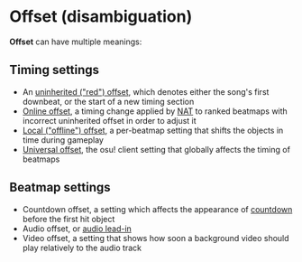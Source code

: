 # Offset (disambiguation)

**Offset** can have multiple meanings:

## Timing settings

- An [uninherited ("red") offset](/wiki/Beatmapping/Offset), which denotes either the song's first downbeat, or the start of a new timing section
- [Online offset](/wiki/Beatmap/Online_offset), a timing change applied by [NAT](/wiki/People/The_Team/Nomination_Assessment_Team) to ranked beatmaps with incorrect uninherited offset in order to adjust it
- [Local ("offline") offset](/wiki/Glossary/Local_song_offset), a per-beatmap setting that shifts the objects in time during gameplay
- [Universal offset](/wiki/Client/Options/Universal_offset), the osu! client setting that globally affects the timing of beatmaps

## Beatmap settings

- Countdown offset, a setting which affects the appearance of [countdown](/wiki/Beatmapping/Countdown) before the first hit object
- Audio offset, or [audio lead-in](/wiki/Glossary/Lead-in)
- Video offset, a setting that shows how soon a background video should play relatively to the audio track
